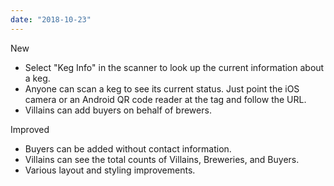 ```yaml
---
date: "2018-10-23"
---
```


New
- Select "Keg Info" in the scanner to look up the current information about a keg.
- Anyone can scan a keg to see its current status. Just point the iOS camera or an Android QR code reader at the tag and follow the URL.
- Villains can add buyers on behalf of brewers.

Improved
- Buyers can be added without contact information.
- Villains can see the total counts of Villains, Breweries, and Buyers.
- Various layout and styling improvements.
